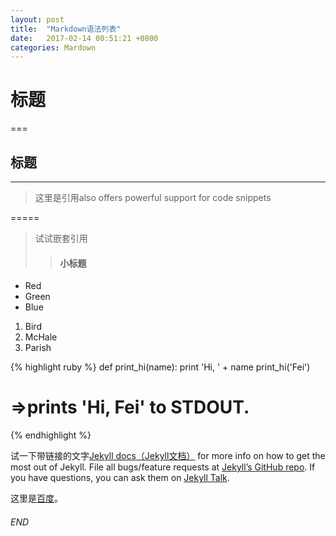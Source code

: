 ```yaml
---
layout: post
title:  "Markdown语法列表"
date:   2017-02-14 00:51:21 +0800
categories: Mardown
---
```

# 标题
===
## 标题
---

> 这里是引用also offers powerful support for code snippets

=====

> 试试嵌套引用
> > #### 小标题

* Red
* Green
* Blue

1. Bird
2. McHale
3. Parish

{% highlight ruby %}
def print_hi(name):
  print 'Hi, ' + name
print_hi('Fei')
# =>prints 'Hi, Fei' to STDOUT.
{% endhighlight %}

试一下带链接的文字[Jekyll docs（Jekyll文档）][jekyll-docs] for more info on 
how to get the most out of Jekyll. 
File all bugs/feature requests at [Jekyll’s GitHub repo][jekyll-gh]. 
If you have questions, you can ask them on [Jekyll Talk][jekyll-talk].

这里是[百度](https://www.baidu.com)。

###### END

[jekyll-docs]: https://jekyllrb.com/docs/home
[jekyll-gh]:   https://github.com/jekyll/jekyll
[jekyll-talk]: https://talk.jekyllrb.com/
